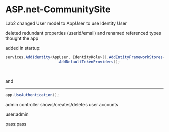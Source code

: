
# ASP.net-CommunitySite
Lab2
changed User model to AppUser to use Identity User

deleted redundant properties (userid/email) and renamed referenced types thought the app

added in startup:<br/>

```c#
services.AddIdentity<AppUser, IdentityRole>().AddEntityFrameworkStores<AppDbContext>()
                       .AddDefaultTokenProviders();
```

<br/>

and<br/>

****

```C#
app.UseAuthentication();
```



admin controller shows/creates/deletes user accounts

user:admin

pass:pass



